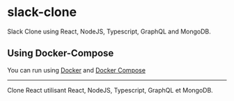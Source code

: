# slack-clone

Slack Clone using React, NodeJS, Typescript, GraphQL and MongoDB.

## Using Docker-Compose

You can run using [Docker](https://docs.docker.com) and [Docker Compose]()

-----

Clone React utilisant React, NodeJS, Typescript, GraphQL et MongoDB.

